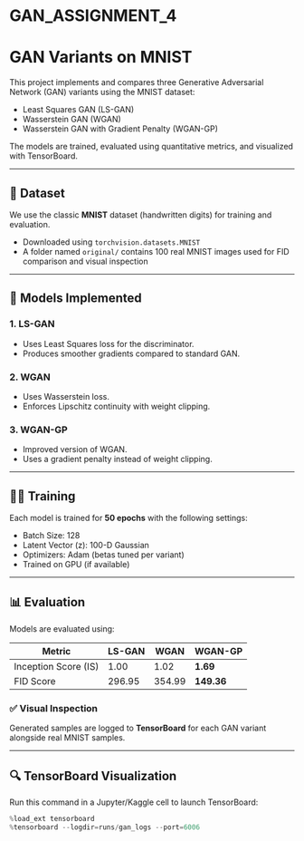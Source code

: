 # GAN_ASSIGNMENT_4

# GAN Variants on MNIST

This project implements and compares three Generative Adversarial Network (GAN) variants using the MNIST dataset:

- Least Squares GAN (LS-GAN)
- Wasserstein GAN (WGAN)
- Wasserstein GAN with Gradient Penalty (WGAN-GP)

The models are trained, evaluated using quantitative metrics, and visualized with TensorBoard.

---

## 📁 Dataset

We use the classic **MNIST** dataset (handwritten digits) for training and evaluation.

- Downloaded using `torchvision.datasets.MNIST`
- A folder named `original/` contains 100 real MNIST images used for FID comparison and visual inspection

---

## 🧠 Models Implemented

### 1. **LS-GAN**
- Uses Least Squares loss for the discriminator.
- Produces smoother gradients compared to standard GAN.

### 2. **WGAN**
- Uses Wasserstein loss.
- Enforces Lipschitz continuity with weight clipping.

### 3. **WGAN-GP**
- Improved version of WGAN.
- Uses a gradient penalty instead of weight clipping.

---

## 🏋️‍♂️ Training

Each model is trained for **50 epochs** with the following settings:

- Batch Size: 128
- Latent Vector (z): 100-D Gaussian
- Optimizers: Adam (betas tuned per variant)
- Trained on GPU (if available)

---

## 📊 Evaluation

Models are evaluated using:

| Metric             | LS-GAN | WGAN  | WGAN-GP |
|--------------------|--------|-------|----------|
| Inception Score (IS) | 1.00   | 1.02  | **1.69**   |
| FID Score           | 296.95 | 354.99 | **149.36** |

### ✅ Visual Inspection
Generated samples are logged to **TensorBoard** for each GAN variant alongside real MNIST samples.

---

## 🔍 TensorBoard Visualization

Run this command in a Jupyter/Kaggle cell to launch TensorBoard:

```python
%load_ext tensorboard
%tensorboard --logdir=runs/gan_logs --port=6006
